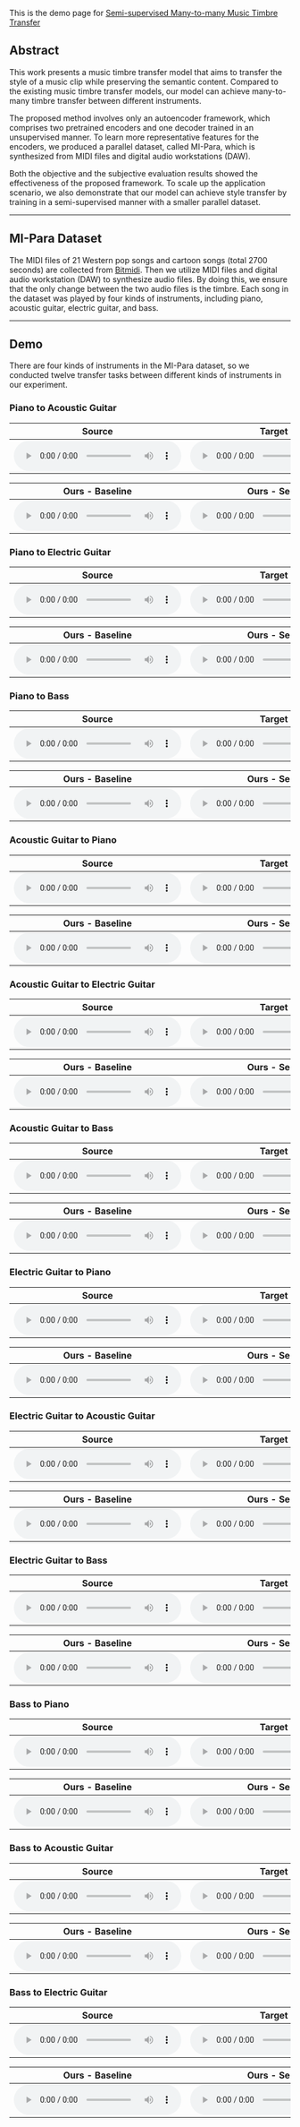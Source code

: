 This is the demo page for [Semi-supervised Many-to-many Music Timbre Transfer](https://github.com/sumfish/music-style-transfer)

## Abstract
This work presents a music timbre transfer model that aims to transfer the style of a music clip while preserving the semantic content. Compared to the existing music timbre transfer models, our model can achieve many-to-many timbre transfer between different instruments. 

The proposed method involves only an autoencoder framework, which comprises two pretrained encoders and one decoder trained in an unsupervised manner. To learn more representative features for the encoders, we produced a parallel dataset, called MI-Para, which is synthesized from MIDI files and digital audio workstations (DAW). 

Both the objective and the subjective evaluation results showed the effectiveness of the proposed framework. To scale up the application scenario, we also demonstrate that our model can achieve style transfer by training in a semi-supervised manner with a smaller parallel dataset.

-------
## MI-Para Dataset

The MIDI files of 21 Western pop songs and cartoon songs (total 2700 seconds) are collected from [Bitmidi](https://bitmidi.com/). Then we utilize MIDI files and digital audio workstation (DAW) to synthesize audio files. By doing this, we ensure that the only change between the two audio files is the timbre. Each song in the dataset was played by four kinds of instruments, including piano, acoustic guitar, electric guitar, and bass.

-------
## Demo
There are four kinds of instruments in the MI-Para dataset, so we conducted twelve transfer tasks between different kinds of instruments in our experiment.

### Piano to Acoustic Guitar

Source | Target | 
------------ | ------------- | 
<audio src="Res_demopage/source/24_piano.mp3" controls preload></audio> | <audio src="Res_demopage/target/ag.mp3" controls preload></audio> |

Ours - Baseline | Ours - Semi | 
------------- | ------------- |
<audio src="Res_demopage/base/p2ag_24_0.mp3" controls preload></audio> | <audio src="Res_demopage/semi/p2ag_24_1.mp3" controls preload></audio> |

### Piano to Electric Guitar

Source | Target | 
------------ | ------------- | 
<audio src="Res_demopage/source/24_piano.mp3" controls preload></audio> | <audio src="Res_demopage/target/eg.mp3" controls preload></audio> |

Ours - Baseline | Ours - Semi | 
------------- | ------------- |
<audio src="Res_demopage/base/p2eg_24_0.mp3" controls preload></audio> | <audio src="Res_demopage/semi/p2eg_24_1.mp3" controls preload></audio> |

### Piano to Bass

Source | Target | 
------------ | ------------- | 
<audio src="Res_demopage/source/piano_09.mp3" controls preload></audio> | <audio src="Res_demopage/target/bass.mp3" controls preload></audio> |

Ours - Baseline | Ours - Semi | 
------------- | ------------- |
<audio src="Res_demopage/base/p2bass_09_2.mp3" controls preload></audio> | <audio src="Res_demopage/semi/p2bass_09_2.mp3" controls preload></audio> |

### Acoustic Guitar to Piano

Source | Target | 
------------ | ------------- | 
<audio src="Res_demopage/source/24_ag.mp3" controls preload></audio> | <audio src="Res_demopage/target/piano.mp3" controls preload></audio> |

Ours - Baseline | Ours - Semi | 
------------- | ------------- |
<audio src="Res_demopage/base/ag2p_24_0.mp3" controls preload></audio> | <audio src="Res_demopage/semi/ag2p_24_1.mp3" controls preload></audio> |

### Acoustic Guitar to Electric Guitar

Source | Target | 
------------ | ------------- | 
<audio src="Res_demopage/source/ag_10.mp3" controls preload></audio> | <audio src="Res_demopage/target/eg.mp3" controls preload></audio> |

Ours - Baseline | Ours - Semi | 
------------- | ------------- |
<audio src="Res_demopage/base/ag2eg_10_2.mp3" controls preload></audio> | <audio src="Res_demopage/semi/ag2eg_10_2.mp3" controls preload></audio> |

### Acoustic Guitar to Bass

Source | Target | 
------------ | ------------- | 
<audio src="Res_demopage/source/22_2_ag.mp3" controls preload></audio> | <audio src="Res_demopage/target/bass.mp3" controls preload></audio> |

Ours - Baseline | Ours - Semi | 
------------- | ------------- |
<audio src="Res_demopage/base/ag2bass_22_b_0.mp3" controls preload></audio> | <audio src="Res_demopage/semi/ag2bass_22_b_1.mp3" controls preload></audio> |

### Electric Guitar to Piano

Source | Target | 
------------ | ------------- | 
<audio src="Res_demopage/source/22_eg.mp3" controls preload></audio> | <audio src="Res_demopage/target/piano.mp3" controls preload></audio> |

Ours - Baseline | Ours - Semi | 
------------- | ------------- |
<audio src="Res_demopage/base/eg2p_22_0.mp3" controls preload></audio> | <audio src="Res_demopage/semi/eg2p_22_1.mp3" controls preload></audio> |

### Electric Guitar to Acoustic Guitar

Source | Target | 
------------ | ------------- | 
<audio src="Res_demopage/source/22_eg.mp3" controls preload></audio> | <audio src="Res_demopage/target/ag.mp3" controls preload></audio> |

Ours - Baseline | Ours - Semi | 
------------- | ------------- |
<audio src="Res_demopage/base/eg2ag_22_0.mp3" controls preload></audio> | <audio src="Res_demopage/semi/eg2ag_22_1.mp3" controls preload></audio> |

### Electric Guitar to Bass

Source | Target | 
------------ | ------------- | 
<audio src="Res_demopage/source/22_2_eg.mp3" controls preload></audio> | <audio src="Res_demopage/target/bass.mp3" controls preload></audio> |

Ours - Baseline | Ours - Semi | 
------------- | ------------- |
<audio src="Res_demopage/base/eg2bass_22_b_0.mp3" controls preload></audio> | <audio src="Res_demopage/semi/eg2bass_22_b_1.mp3" controls preload></audio> |

### Bass to Piano

Source | Target | 
------------ | ------------- | 
<audio src="Res_demopage/source/22_bass.mp3" controls preload></audio> | <audio src="Res_demopage/target/piano.mp3" controls preload></audio> |

Ours - Baseline | Ours - Semi | 
------------- | ------------- |
<audio src="Res_demopage/base/b2p_22_0.mp3" controls preload></audio> | <audio src="Res_demopage/semi/b2p_22_1.mp3" controls preload></audio> |

### Bass to Acoustic Guitar

Source | Target | 
------------ | ------------- | 
<audio src="Res_demopage/source/22_bass.mp3" controls preload></audio> | <audio src="Res_demopage/target/ag.mp3" controls preload></audio> |

Ours - Baseline | Ours - Semi | 
------------- | ------------- |
<audio src="Res_demopage/base/b2ag_22_0.mp3" controls preload></audio> | <audio src="Res_demopage/semi/b2ag_22_1.mp3" controls preload></audio> |

### Bass to Electric Guitar

Source | Target | 
------------ | ------------- | 
<audio src="Res_demopage/source/22_bass.mp3" controls preload></audio> | <audio src="Res_demopage/target/eg.mp3" controls preload></audio> |

Ours - Baseline | Ours - Semi | 
------------- | ------------- |
<audio src="Res_demopage/base/b2eg_22_0.mp3" controls preload></audio> | <audio src="Res_demopage/semi/b2eg_22_1.mp3" controls preload></audio> |
